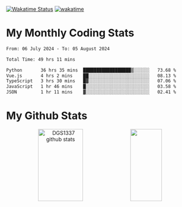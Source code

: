 [![Wakatime Status](https://github.com/noopurphalak/noopurphalak/workflows/wakatime-status-update/badge.svg)](https://github.com/noopurphalak/noopurphalak/actions/workflows/main.yml)
[![wakatime](https://wakatime.com/badge/user/80ace140-ef40-4fdd-b8ed-f3be3d2e1aea.svg)](https://wakatime.com/@80ace140-ef40-4fdd-b8ed-f3be3d2e1aea)

# My Monthly Coding Stats

<!--START_SECTION:waka-->

```txt
From: 06 July 2024 - To: 05 August 2024

Total Time: 49 hrs 11 mins

Python       36 hrs 35 mins  ██████████████████▒░░░░░░   73.68 %
Vue.js       4 hrs 2 mins    ██░░░░░░░░░░░░░░░░░░░░░░░   08.13 %
TypeScript   3 hrs 30 mins   █▓░░░░░░░░░░░░░░░░░░░░░░░   07.06 %
JavaScript   1 hr 46 mins    █░░░░░░░░░░░░░░░░░░░░░░░░   03.58 %
JSON         1 hr 11 mins    ▓░░░░░░░░░░░░░░░░░░░░░░░░   02.41 %
```

<!--END_SECTION:waka-->

# My Github Stats
<div style="text-align: center;">
  <img width="49%" height="195px" src="https://github-readme-stats-sigma-five.vercel.app/api?username=noopurphalak&show_icons=true&count_private=true&hide_border=true&title_color=ecf2f8&icon_color=0d1117&text_color=FFFFFF&bg_color=0d1117" alt="DGS1337 github stats" />
  <img width="41%" height="195px" src="https://github-readme-stats-sigma-five.vercel.app/api/top-langs/?username=noopurphalak&layout=compact&hide_border=true&title_color=ecf2f8&text_color=FFFFFF&bg_color=0d1117" />
</div>
